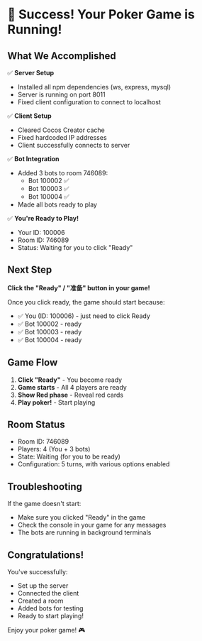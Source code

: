 # 🎉 Success! Your Poker Game is Running!

## What We Accomplished

✅ **Server Setup**
- Installed all npm dependencies (ws, express, mysql)
- Server is running on port 8011
- Fixed client configuration to connect to localhost

✅ **Client Setup**  
- Cleared Cocos Creator cache
- Fixed hardcoded IP addresses
- Client successfully connects to server

✅ **Bot Integration**
- Added 3 bots to room 746089:
  - Bot 100002 ✅
  - Bot 100003 ✅
  - Bot 100004 ✅
- Made all bots ready to play

✅ **You're Ready to Play!**
- Your ID: 100006
- Room ID: 746089
- Status: Waiting for you to click "Ready"

## Next Step

**Click the "Ready" / "准备" button in your game!**

Once you click ready, the game should start because:
- ✅ You (ID: 100006) - just need to click Ready
- ✅ Bot 100002 - ready
- ✅ Bot 100003 - ready  
- ✅ Bot 100004 - ready

## Game Flow

1. **Click "Ready"** - You become ready
2. **Game starts** - All 4 players are ready
3. **Show Red phase** - Reveal red cards
4. **Play poker!** - Start playing

## Room Status

- Room ID: 746089
- Players: 4 (You + 3 bots)
- State: Waiting (for you to be ready)
- Configuration: 5 turns, with various options enabled

## Troubleshooting

If the game doesn't start:
- Make sure you clicked "Ready" in the game
- Check the console in your game for any messages
- The bots are running in background terminals

## Congratulations!

You've successfully:
- Set up the server
- Connected the client
- Created a room
- Added bots for testing
- Ready to start playing!

Enjoy your poker game! 🎮

